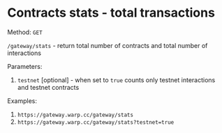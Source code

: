 # Contracts stats - total transactions

Method: `GET`

`/gateway/stats` - return total number of contracts and total number of interactions  

Parameters:

1. `testnet` [optional] - when set to `true` counts only testnet interactions and testnet contracts

Examples:

1. `https://gateway.warp.cc/gateway/stats`
2. `https://gateway.warp.cc/gateway/stats?testnet=true`
